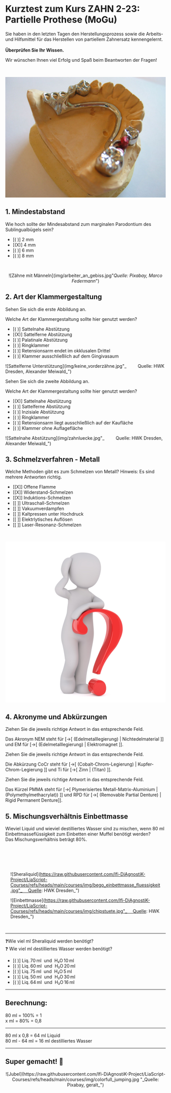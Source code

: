 <!--

author: Hilke Domsch; Alexander Meiwald

email:    hilke.domsch@gkz-ev.de

version: 0.0.6

language: de

narrator: Deutsch Female

edit: true
date: 2025-10-06
icon: https://raw.githubusercontent.com/Ifi-DiAgnostiK-Project/LiaScript-Courses/refs/heads/main/img/Logo_234px.png
logo: img/bruecke_old.jpeg

attribute: https://de.wikipedia.org/wiki/Modellgussprothese#/media/Datei:Modellguss-geschiebe.jpg

comment:  ZAHN 2-23 Partielle Prothese - Modellguss

link: https://raw.githubusercontent.com/Ifi-DiAgnostiK-Project/LiaScript-Courses/refs/heads/main/courses/style.css

import: https://raw.githubusercontent.com/Ifi-DiAgnostiK-Project/LiaScript_DragAndDrop_Template/refs/heads/main/README.md
        https://raw.githubusercontent.com/Ifi-DiAgnostiK-Project/Piktogramme/refs/heads/main/makros.md
        https://raw.githubusercontent.com/Ifi-DiAgnostiK-Project/Textilpflegesymbole/refs/heads/main/makros.md
        https://raw.githubusercontent.com/Ifi-DiAgnostiK-Project/LiaScript_ImageQuiz/refs/heads/main/README.md
        https://raw.githubusercontent.com/Ifi-DiAgnostiK-Project/Bildersammlung/refs/heads/main/makros.md

title: Kurztest: Partielle Prothese (MoGu)

tags: [ Zahntechniker, Zahnersatz, Prothese, Zahnprothese ]

-->

# Kurztest zum Kurs ZAHN 2-23: Partielle Prothese (MoGu)

Sie haben in den letzten Tagen den Herstellungsprozess sowie die Arbeits- und Hilfsmittel für das Herstellen von partiellem Zahnersatz kennengelernt. <br> <br> __Überprüfen Sie Ihr Wissen.__


<!-- class="highlight" -->
Wir wünschen Ihnen viel Erfolg und Spaß beim Beantworten der Fragen! 

<br>
<center>


![Modellguss](img/bruecke_old.jpeg "[_Quelle: Wikipedia, Von www.dr-horn.com_, CC BY-SA 3.0](https://de.wikipedia.org/wiki/Modellgussprothese)")<!-- style="width: 600px" -->

</center> 


## 1. Mindestabstand 

<section class="flex-container border">
<div class="flex-child">

<!--style="color: blue; font-weight: bolder"-->Wie hoch sollte der Mindesabstand zum marginalen Parodontium des Sublingualbügels sein? 

<!-- data-randomize -->
- [( )] 2 mm
- [(X)] 4 mm
- [( )] 6 mm
- [( )] 8 mm


</div>
</section>


<br>
<center>


![Zähne mit Männeln](img/arbeiter_an_gebiss.jpg"_Quelle: Pixabay, Marco Federmann_")<!-- style="max-width: 300px; width: 100%" -->

</center>

## 2. Art der Klammergestaltung

<section class="flex-container border">
<div class="flex-child">

<!-- class="highlight"-->
Sehen Sie sich die erste Abbildung an.

<!-- class="highlight"-->
Welche Art der Klammergestaltung sollte hier genutzt werden?

<!-- data-randomize -->
- [( )] Sattelnahe Abstützung
- [(X)] Sattelferne Abstützung
- [( )] Palatinale Abstützung
- [( )] Ringklammer
- [( )] Retensionsarm endet im okklusalen Drittel
- [( )] Klammer ausschließlich auf dem Gingivasaum


</div>
<div class="flex-child-0">


![Sattelferne Unterstützung](img/keine_vorderzähne.jpg"_              Quelle: HWK Dresden, Alexander Meiwald_")<!-- style="max-width: 300px; width: 100%" -->


</div>
</section>

<section class="flex-container border">
<div class="flex-child">

<!-- class="highlight"-->
Sehen Sie sich die zweite Abbildung an.

<!-- class="highlight"-->
Welche Art der Klammergestaltung sollte hier genutzt werden?

<!-- data-randomize -->
- [(X)] Sattelnahe Abstützung
- [( )] Sattelferne Abstützung
- [( )] Inzisiale Abstützung
- [( )] Ringklammer
- [( )] Retensionsarm liegt ausschließlich auf der Kaufläche
- [( )] Klammer ohne Auflagefläche


</div>
<div class="flex-child-0">


![Sattelnahe Abstützung](img/zahnluecke.jpg"_              Quelle: HWK Dresden, Alexander Meiwald_")<!-- style="max-width: 300px; width: 100%" -->


</div>
</section>


## 3. Schmelzverfahren - Metall 

<section class="flex-container border">
<div class="flex-child">

<!--style="color: blue; font-weight: bolder"-->Welche Methoden gibt es zum Schmelzen von Metall? 

<!--style="color: red"-->Hinweis: Es sind mehrere Antworten richtig.

<!-- data-randomize -->
- [[X]] Offene Flamme
- [[X]] Widerstand-Schmelzen
- [[X]] Induktions-Schmelzen
- [[ ]] Ultraschall-Schmelzen
- [[ ]] Vakuumverdampfen
- [[ ]] Kaltpressen unter Hochdruck
- [[ ]] Elektrlytisches Auflösen
- [[ ]] Laser-Resonanz-Schmelzen

</div>
</section>


<br>
<center>


![Fragezeichen](https://raw.githubusercontent.com/Ifi-DiAgnostiK-Project/LiaScript-Courses/refs/heads/main/courses/img/fragezeichen.jpg "_Quelle: Pixabay, Peggy+Marco_")<!-- style="max-width: 200px; width: 100%" -->

<!-- style="max-width: 300px; width: 100%" -->

</center>

## 4. Akronyme und Abkürzungen

<section class="flex-container border">
<div class="flex-child">

<!--style="color: blue; font-weight: bolder"-->Ziehen Sie die jeweils richtige Antwort in das entsprechende Feld.

<!-- data-randomize -->
Das Akronym NEM<!--style="color: green; font-weight: bolder"--> steht für [->[  (Edelmetalllegierung) | Nichtedelmaterial ]] und EM<!--style="color: green; font-weight: bolder"--> für  [->[  (Edelmetalllegierung) | Elektromagnet ]].

</div>
</section>

<section class="flex-container border">
<div class="flex-child">

<!--style="color: blue; font-weight: bolder"-->Ziehen Sie die jeweils richtige Antwort in das entsprechende Feld.

<!-- data-randomize -->
Die Abkürzung CoCr<!--style="color: green; font-weight: bolder"--> steht für [->[  (Cobalt-Chrom-Legierung) | Kupfer-Chrom-Legierung ]] und Ti<!--style="color: green; font-weight: bolder"--> für  [->[  Zinn | (Titan) ]].

</div>
</section>


<section class="flex-container border">
<div class="flex-child">

<!--style="color: blue; font-weight: bolder"-->Ziehen Sie die jeweils richtige Antwort in das entsprechende Feld.

<!-- data-randomize -->
Das Kürzel PMMA<!--style="color: green; font-weight: bolder"--> steht für [->[  Plymerisiertes Metall-Matrix-Aluminium | (Polymethylmethacrylat)) ]] und RPD<!--style="color: green; font-weight: bolder"--> für  [->[  (Removable Partial Denture) | Rigid Permanent Denture]].

</div>
</section>

## 5. Mischungsverhältnis Einbettmasse

<!--class="highlight"-->
Wieviel Liquid und wieviel destilliertes Wasser sind zu mischen, wenn 80 ml Einbettmasseflüssigkeit zum Einbetten einer Muffel benötigt werden?
<br>
Das Mischungsverhältnis beträgt 80%.


<section class="flex-container" style="padding: 1rem;">
<div style="padding-top:3rem;">

</div>
<div class="flex-child">

![Sheraliquid](https://raw.githubusercontent.com/Ifi-DiAgnostiK-Project/LiaScript-Courses/refs/heads/main/courses/img/bego_einbettmasse_fluessigkeit.jpg"_       Quelle: HWK Dresden_")<!-- style="max-width: 150px; width: 100%" -->

</div>
<div class="flex-child">

![Einbettmasse](https://raw.githubusercontent.com/Ifi-DiAgnostiK-Project/LiaScript-Courses/refs/heads/main/courses/img/chipstuete.jpg"_       Quelle: HWK Dresden_")<!-- style="max-width: 150px; width: 100%" -->


</div>
</section>


----------------------

<section class="flex-container border">
<div class="flex-child">

<!--class="highlight"-->
❓Wie viel ml Sheraliquid werden benötigt?
<br>
❓ Wie viel ml destilliertes Wasser werden benötigt?

<!-- data-randomize -->
- [( )] Liq. 70 ml  und  H₂O 10 ml
- [( )] Liq. 60 ml  und  H₂O 20 ml
- [( )] Liq. 75 ml  und  H₂O 5 ml
- [( )] Liq. 50 ml  und  H₂O 30 ml
- [( )] Liq. 64 ml  und  H₂O 16 ml
*******
Berechnung:
===========

80 ml = 100% = 1
<br>
x  ml =  80% = 0,8

--------

80 ml x 0,8 = 64 ml Liquid
<br>
80 ml - 64 ml = 16 ml destilliertes Wasser 


*****

</div>
</section>



## Super gemacht! 🙌


<center>
![Jubel](https://raw.githubusercontent.com/Ifi-DiAgnostiK-Project/LiaScript-Courses/refs/heads/main/courses/img/colorfull_jumping.jpg "_Quelle: Pixabay, geralt_")
</center>
